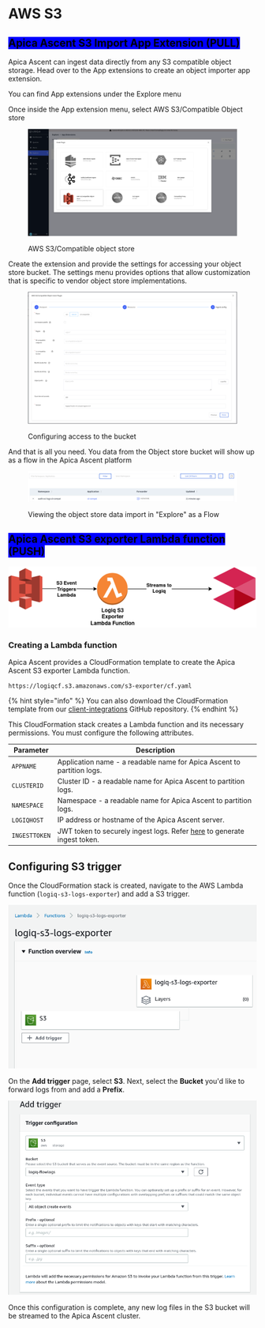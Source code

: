# AWS S3

## <mark style="background-color:blue;">Apica Ascent S3 Import App Extension (PULL)</mark>

Apica Ascent can ingest data directly from any S3 compatible object storage. Head over to the App extensions to create an object importer app extension.

You can find App extensions under the Explore menu

Once inside the App extension menu, select AWS S3/Compatible Object store

<figure><img src="../../../.gitbook/assets/Screen Shot 2023-01-02 at 1.58.18 PM.png" alt=""><figcaption><p>AWS S3/Compatible object store</p></figcaption></figure>

Create the extension and provide the settings for accessing your object store bucket. The settings menu provides options that allow customization that is specific to vendor object store implementations.

<figure><img src="../../../.gitbook/assets/Screen Shot 2023-01-02 at 1.58.53 PM.png" alt=""><figcaption><p>Configuring access to the bucket</p></figcaption></figure>

And that is all you need. You data from the Object store bucket will show up as a flow in the Apica Ascent platform

<figure><img src="../../../.gitbook/assets/Screen Shot 2023-01-02 at 2.05.18 PM.png" alt=""><figcaption><p>Viewing the object store data import in "Explore" as a Flow</p></figcaption></figure>

## <mark style="background-color:blue;">Apica Ascent S3 exporter Lambda function (PUSH)</mark>

![](../../../.gitbook/assets/flash-high-level-s3.png)

### Creating a Lambda function

Apica Ascent provides a CloudFormation template to create the Apica Ascent S3 exporter Lambda function.

```
https://logiqcf.s3.amazonaws.com/s3-exporter/cf.yaml
```

{% hint style="info" %}
You can also download the CloudFormation template from our [client-integrations](https://bitbucket.org/logiqcloud/client-integrations/src/master/cloudwatch-exporter/) GitHub repository.
{% endhint %}

This CloudFormation stack creates a Lambda function and its necessary permissions. You must configure the following attributes.

| Parameter     | Description                                                                                                                                       |
| ------------- | ------------------------------------------------------------------------------------------------------------------------------------------------- |
| `APPNAME`     | Application name - a readable name for Apica Ascent to partition logs.                                                                            |
| `CLUSTERID`   | Cluster ID - a readable name for Apica Ascent to partition logs.                                                                                  |
| `NAMESPACE`   | Namespace - a readable name for Apica Ascent to partition logs.                                                                                   |
| `LOGIQHOST`   | IP address or hostname of the Apica Ascent server.                                                                                                |
| `INGESTTOKEN` | JWT token to securely ingest logs. Refer [here](../../overview/generating-a-secure-ingest-token.md#generating-using-ui) to generate ingest token. |

## Configuring S3 trigger

Once the CloudFormation stack is created, navigate to the AWS Lambda function (`logiq-s3-logs-exporter`) and add a S3 trigger.

![](<../../../.gitbook/assets/Screenshot 2021-11-09 at 21-47-48 logiq-s3-logs-exporter - Lambda.png>)

On the **Add trigger** page, select **S3**. Next, select the **Bucket** you'd like to forward logs from and add a **Prefix**.

![](<../../../.gitbook/assets/Screenshot 2021-11-09 at 21-46-40 Lambda.png>)

Once this configuration is complete, any new log files in the S3 bucket will be streamed to the Apica Ascent cluster.
